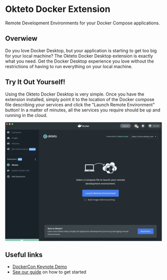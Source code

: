 # Okteto Docker Extension

Remote Development Environments for your Docker Compose applications.

## Overwiew

Do you love Docker Desktop, but your application is starting to get too big for your local machine? The Okteto Docker Desktop extension is exactly what you need. Get the Docker Desktop experience you love without the restrictions of having to run everything on your local machine.

## Try It Out Yourself!

Using the Okteto Docker Desktop is very simple. Once you have the extension installed, simply point it to the location of the Docker compose file describing your services and click the "Launch Remote Environment" button! In a matter of minutes, all the services you require should be up and running in the cloud.

![Okteto Extension](images/extension-ui.png)


## Useful links

- [DockerCon Keynote Demo](https://www.youtube.com/watch?v=cq6Tpfji0vA&ab_channel=Okteto)
- [See our guide](CONTRIBUTING.md) on how to get started
